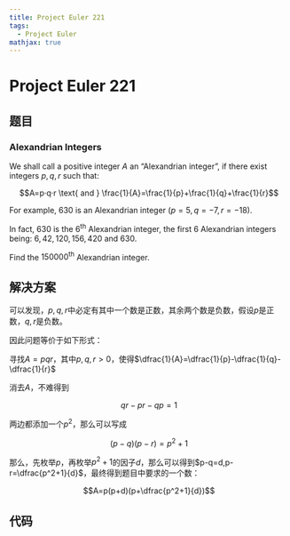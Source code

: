 ```yaml
---
title: Project Euler 221
tags:
  - Project Euler
mathjax: true
---
```

<escape><!-- more --></escape>
    

# Project Euler 221
## 题目
### Alexandrian Integers

We shall call a positive integer $A$ an “Alexandrian integer”, if there exist integers $p, q, r$ such that:

$$A=p·q·r \text{ and } \frac{1}{A}=\frac{1}{p}+\frac{1}{q}+\frac{1}{r}$$

For example, $630$ is an Alexandrian integer ($p = 5, q = -7, r = -18$). 

In fact, $630$ is the $6^{\text{th}}$ Alexandrian integer,  the first $6$ Alexandrian integers being: $6, 42, 120, 156, 420$ and $630$.

Find the $150000^{\text{th}}$ Alexandrian integer.


## 解决方案

可以发现，$p,q,r$中必定有其中一个数是正数，其余两个数是负数，假设$p$是正数，$q,r$是负数。

因此问题等价于如下形式：

寻找$A=pqr$，其中$p,q,r>0$，使得$\dfrac{1}{A}=\dfrac{1}{p}-\dfrac{1}{q}-\dfrac{1}{r}$

消去$A$，不难得到

$$qr-pr-qp=1$$

两边都添加一个$p^2$，那么可以写成

$$(p-q)(p-r)=p^2+1$$

那么，先枚举$p$，再枚举$p^2+1$的因子$d$，那么可以得到$p-q=d,p-r=\dfrac{p^2+1}{d}$，最终得到题目中要求的一个数：

$$A=p(p+d)(p+\dfrac{p^2+1}{d})$$

## 代码


